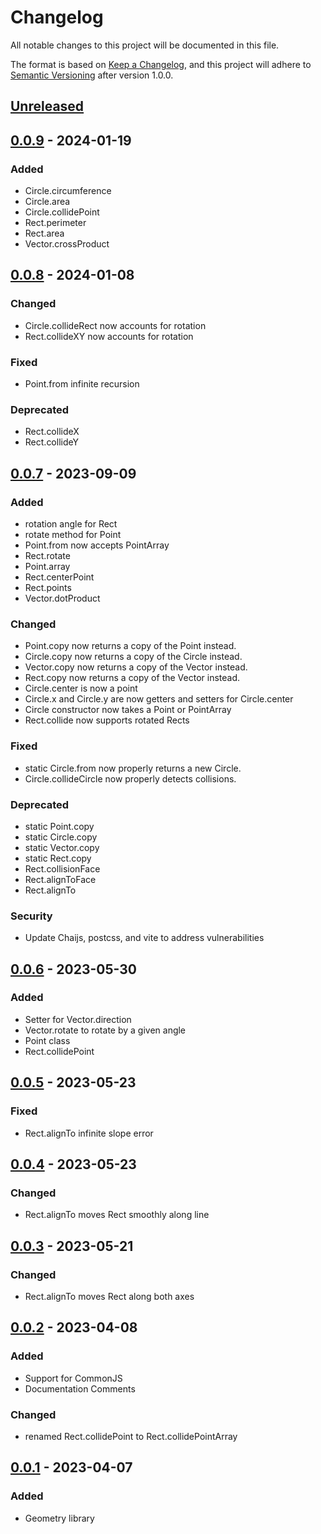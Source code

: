 # Changelog

All notable changes to this project will be documented in this file.

The format is based on [Keep a Changelog](https://keepachangelog.com/en/1.0.0/),
and this project will adhere to [Semantic Versioning](https://semver.org/spec/v2.0.0.html) after version 1.0.0.

## [Unreleased]

## [0.0.9] - 2024-01-19

### Added

- Circle.circumference
- Circle.area
- Circle.collidePoint
- Rect.perimeter
- Rect.area
- Vector.crossProduct

## [0.0.8] - 2024-01-08

### Changed

- Circle.collideRect now accounts for rotation
- Rect.collideXY now accounts for rotation

### Fixed

- Point.from infinite recursion

### Deprecated

- Rect.collideX
- Rect.collideY

## [0.0.7] - 2023-09-09

### Added

- rotation angle for Rect
- rotate method for Point
- Point.from now accepts PointArray
- Rect.rotate
- Point.array
- Rect.centerPoint
- Rect.points
- Vector.dotProduct

### Changed

- Point.copy now returns a copy of the Point instead.
- Circle.copy now returns a copy of the Circle instead.
- Vector.copy now returns a copy of the Vector instead.
- Rect.copy now returns a copy of the Vector instead.
- Circle.center is now a point
- Circle.x and Circle.y are now getters and setters for Circle.center
- Circle constructor now takes a Point or PointArray
- Rect.collide now supports rotated Rects

### Fixed
- static Circle.from now properly returns a new Circle.
- Circle.collideCircle now properly detects collisions.

### Deprecated

- static Point.copy
- static Circle.copy
- static Vector.copy
- static Rect.copy
- Rect.collisionFace
- Rect.alignToFace
- Rect.alignTo

### Security
- Update Chaijs, postcss, and vite to address vulnerabilities

## [0.0.6] - 2023-05-30

### Added

- Setter for Vector.direction
- Vector.rotate to rotate by a given angle
- Point class
- Rect.collidePoint

## [0.0.5] - 2023-05-23

### Fixed

- Rect.alignTo infinite slope error

## [0.0.4] - 2023-05-23

### Changed

- Rect.alignTo moves Rect smoothly along line

## [0.0.3] - 2023-05-21

### Changed

- Rect.alignTo moves Rect along both axes

## [0.0.2] - 2023-04-08

### Added

- Support for CommonJS
- Documentation Comments

### Changed

- renamed Rect.collidePoint to Rect.collidePointArray

## [0.0.1] - 2023-04-07

### Added

- Geometry library

[unreleased]: https://github.com/tmorris42/geometry/compare/v0.0.9...HEAD
[0.0.9]: https://github.com/tmorris42/geometry/compare/v0.0.8...v0.0.9
[0.0.8]: https://github.com/tmorris42/geometry/compare/v0.0.7...v0.0.8
[0.0.7]: https://github.com/tmorris42/geometry/compare/v0.0.6...v0.0.7
[0.0.6]: https://github.com/tmorris42/geometry/compare/v0.0.5...v0.0.6
[0.0.5]: https://github.com/tmorris42/geometry/compare/v0.0.4...v0.0.5
[0.0.4]: https://github.com/tmorris42/geometry/compare/v0.0.3...v0.0.4
[0.0.3]: https://github.com/tmorris42/geometry/compare/v0.0.2...v0.0.3
[0.0.2]: https://github.com/tmorris42/geometry/compare/v0.0.1...v0.0.2
[0.0.1]: https://github.com/tmorris42/geometry/releases/tag/v0.0.1
